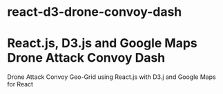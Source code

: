 # react-d3-drone-convoy-dash
# React.js, D3.js and Google Maps Drone Attack Convoy Dash
Drone Attack Convoy Geo-Grid using React.js with D3.j and Google Maps for React 
